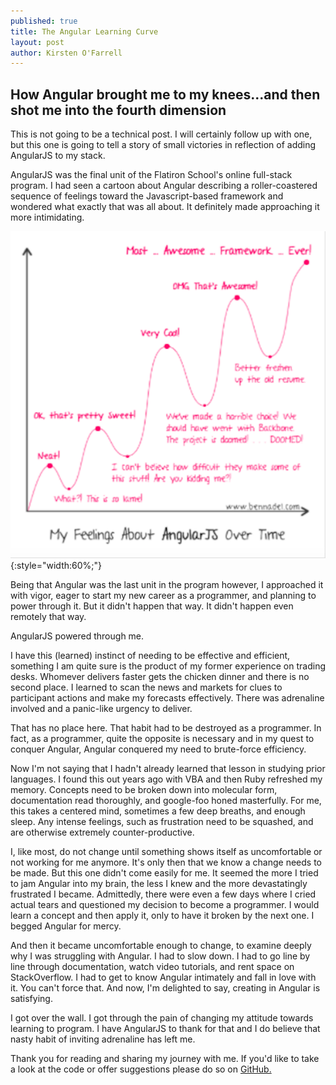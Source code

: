 ```yaml
---
published: true
title: The Angular Learning Curve
layout: post
author: Kirsten O'Farrell
---
```

How Angular brought me to my knees...and then shot me into the fourth dimension
-------------------------------

This is not going to be a technical post. I will certainly follow up with one, but this one is going to tell a story of small victories in reflection of adding AngularJS to my stack.

AngularJS was the final unit of the Flatiron School's online full-stack program. I had seen a cartoon about Angular describing a roller-coastered sequence of feelings toward the Javascript-based framework and wondered what exactly that was all about. It definitely made approaching it more intimidating.

![angular-learning-curve](/img/angular-learning-curve.png){:style="width:60%;"}

Being that Angular was the last unit in the program however, I approached it with vigor, eager to start my new career as a programmer, and planning to power through it. But it didn't happen that way. It didn't happen even remotely that way.

AngularJS powered through me.

I have this (learned) instinct of needing to be effective and efficient, something I am quite sure is the product of my former experience on trading desks. Whomever delivers faster gets the chicken dinner and there is no second place. I learned to scan the news and markets for clues to participant actions and make my forecasts effectively. There was adrenaline involved and a panic-like urgency to deliver.

That has no place here. That habit had to be destroyed as a programmer. In fact, as a programmer, quite the opposite is necessary and in my quest to conquer Angular, Angular conquered my need to brute-force efficiency.

Now I'm not saying that I hadn't already learned that lesson in studying prior languages. I found this out years ago with VBA and then Ruby refreshed my memory. Concepts need to be broken down into molecular form, documentation read thoroughly, and google-foo honed masterfully. For me, this takes a centered mind, sometimes a few deep breaths, and enough sleep. Any intense feelings, such as frustration need to be squashed, and are otherwise extremely counter-productive.

I, like most, do not change until something shows itself as uncomfortable or not working for me anymore. It's only then that we know a change needs to be made. But this one didn't come easily for me. It seemed the more I tried to jam Angular into my brain, the less I knew and the more devastatingly frustrated I became. Admittedly, there were even a few days where I cried actual tears and questioned my decision to become a programmer. I would learn a concept and then apply it, only to have it broken by the next one. I begged Angular for mercy.

And then it became uncomfortable enough to change, to examine deeply why I was struggling with Angular. I had to slow down. I had to go line by line through documentation, watch video tutorials, and rent space on StackOverflow. I had to get to know Angular intimately and fall in love with it. You can't force that. And now, I'm delighted to say, creating in Angular is satisfying.

I got over the wall. I got through the pain of changing my attitude towards learning to program. I have AngularJS to thank for that and I do believe that nasty habit of inviting adrenaline has left me.

Thank you for reading and sharing my journey with me. If you'd like to take a look at the code or offer suggestions please do so on <a href="https://github.com/abadfish/angular-final">GitHub.</a>
